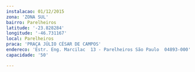 ```yaml
---
instalacao: 01/12/2015
zona: 'ZONA SUL'
bairro: Parelheiros
latitude: '-23.828284'
longitude: '-46.731167'
local: Parelheiros
praca: 'PRAÇA JÚLIO CÉSAR DE CAMPOS'
endereco: 'Estr. Eng. Marcilac  13 - Parelheiros São Paulo  04893-000'
capacidade: '50'

---
```

